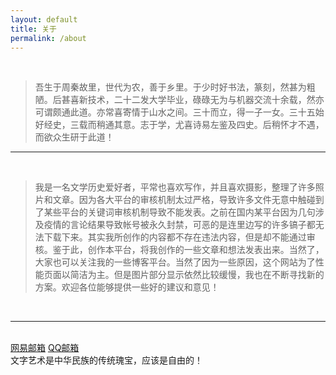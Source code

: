 ```yaml
---
layout: default
title: 关于
permalink: /about
---
```


<br/>

> 吾生于周秦故里，世代为农，善于乡里。于少时好书法，篆刻，然甚为粗陋。后甚喜新技术，二十二发大学毕业，碌碌无为与机器交流十余载，然亦可谓颇通此道。亦常喜寄情于山水之间。三十而立，得一子一女。三十五始好经史，三载而稍通其意。志于学，尤喜诗易左鉴及四史。后稍怀才不遇，而欲众生研于此道！

<hr/>

<br/>

> 我是一名文学历史爱好者，平常也喜欢写作，并且喜欢摄影，整理了许多照片和文章。因为各大平台的审核机制太过严格，导致许多文件无意中触碰到了某些平台的关键词审核机制导致不能发表。之前在国内某平台因为几句涉及疫情的言论结果导致帐号被永久封禁，可恶的是连里边写的许多镐子都无法下载下来。其实我所创作的内容都不存在违法内容，但是却不能通过审核。鉴于此，创作本平台，将我创作的一些文章和想法发表出来。当然了，大家也可以关注我的一些博客平台。当然了因为一些原因，这个网站为了性能页面以简洁为主。但是图片部分显示依然比较缓慢，我也在不断寻找新的方案。欢迎各位能够提供一些好的建议和意见！

<br/>
<hr/>
<br/>
<span class="contacticon center">
	<a href="mailto:devgis@163.com" title="发送邮件倒我的网易邮箱">网易邮箱<i class="fa fa-envelope-square"></i></a>
	<a href="mailto:devgis@qq.com" title="发送邮件倒我的QQ邮箱">QQ邮箱<i class="fa fa-envelope-square"></i></a>
	<a href="https://author.baidu.com/home/1751072091151028" title="查看百家号@飞上九天揽日" target="_blank"><i class="fa fa-bomb"></i></a>
	<a href="https://www.xiaohongshu.com/user/profile/602287b400000000010059a5" title="小红书@飛上九天攬日" target="_blank"><i class="fa fa-book"></i></a>
	<a href="https://www.zhihu.com/people/fly9sky" title="查看知乎@飛上九天攬日" target="_blank"><i class="fa fa-bullhorn"></i></a>
</span>

<div class="col three caption">
	文字艺术是中华民族的传统瑰宝，应该是自由的！
</div>

